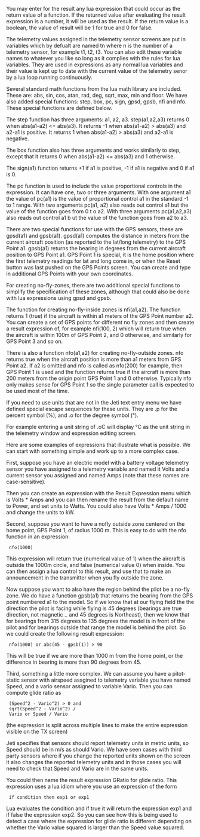You may enter for the result any lua expression that could occur as the return
	    value of a function. If the returned value after evaluating the
	    result expression is a number, it will be used as the result. If the
	    return value is a boolean, the value of result will be 1 for true and 0 for
	    false.

The telemetry values assigned in the telemetry sensor screens are put in
	    variables which by defualt are named tn where n is the number of a
	    telemetry sensor, for example t1, t2, t3. You can also edit these
	    variable names to whatever you like so long as it complies with the
	    rules for lua variables. They are used in expressions as any normal
	    lua variables and their value is kept up to date with the current
	    value of the telemetry senor by a lua loop running continuously.

Several standard math functions from the lua math library are included. These
	    are: abs, sin, cos, atan, rad, deg, sqrt, max, min and floor. We
	    have also added special functions: step, box, pc, sign, gpsd, gpsb,
	    nfi and nfo. These special functions are defined below.

The step function has three arguments: a1, a2, a3. step(a1,a2,a3)
	    returns 0 when abs(a1-a2) <= abs(a3). It returns -1 when abs(a1-a2) >
	    abs(a3) and a2-a1 is positive. It returns 1 when abs(a1-a2) > abs(a3)
	    and a2-a1 is negative.

The box function also has three arguments and works similarly to step,
	    except that it returns 0 when abs(a1-a2) <= abs(a3) and 1 otherwise.

The sign(a1) function returns +1 if a1 is positive, -1 if a1 is negative and 0 if a1 is 0.

The pc function is used to include the value proportional controls in the
    	    expression.  It can have one, two or three arguments. With one
    	    argument a1 the value of pc(a1) is the value of proportional control
    	    a1 in the standard -1 to 1 range. With two arguments pc(a1, a2) also
    	    reads out control a1 but the value of the function goes from 0 t o
    	    a2. With three arguments pc(a1,a2,a3) also reads out control a1 b ut
    	    the value of the function goes from a2 to a3.

There are two special functions for use with the GPS sensors, these are gpsd(a1)
            and gpsb(a1).  gpsd(a1) computes the distance in meters from the
            current aircraft position (as reported to the lat/long telemetry) to
            the GPS Point a1. gpsb(a1) returns the bearing in degrees from the
            current aircraft position to GPS Point a1. GPS Point 1 is special,
            it is the home position where the first telemetry readings for lat
            and long come in, or when the Reset button was last pushed on the
            GPS Points screen. You can create and type in additional GPS Points
            with your own coordinates.
	    
For creating no-fly-zones, there are two additional special functions to
    	    simplify the specification of these zones, although that could also
    	    be done with lua expressions using gpsd and gpsb.

The function for creating no-fly-inside zones is nfi(a1,a2). The function
    	    returns 1 (true) if the aircraft is within a1 meters of the GPS
    	    Point number a2. You can create a set of GPS points for different no
    	    fly zones and then create a result expression of, for example
    	    nfi(100, 2) which will return true when the aircraft is within 100m
    	    of GPS Point 2, and 0 otherwise, and similarly for GPS Point 3 and
    	    so on.

There is also a function nfo(a1,a2) for creating no-fly-outside zones. nfo
    	    returns true when the aircraft position is more than a1 meters from
    	    GPS Point a2. If a2 is omitted and nfo is called as nfo(200) for
    	    example, then GPS Point 1 is used and the function returns true if
    	    the aircraft is more than 200 meters from the origin point GPS Point
    	    1 and 0 otherwise. Typically nfo only makes sense for GPS Point 1 so
    	    the single parameter call is expected to be used most of the time.
	    
If you need to use units that are not in the Jeti text entry menu we have
       	    defined special escape sequences for these units. They are .p for
       	    the percent symbol (%), and .o for the degree symbol (°).

For example entering a unit string of .oC will display °C as the unit string in
       	    the telemetry window and expression editing screen.

Here are some examples of expressions that illustrate what is possible. We can
     start with something simple and work up to a more complex case.

First, suppose you have an electric model with a battery voltage telemetry
       sensor you have assigned to a telemetry variable and named it Volts and a current sensor
       you assigned and named Amps (note that these names are case-sensitive).

Then you can create an expression with the Result Expression menu which is Volts
     * Amps and you can then rename the result from the default name to Power, and
     set units to Watts. You could also have Volts * Amps / 1000 and change the units
     to kW.

Second, suppose you want to have a nofly outside zone centered on the home
	point, GPS Point 1, of radius 1000 m. This is easy to do with the nfo function in
	an expression:

     nfo(1000)

This expression will return true (numerical value of 1) when the aircraft is
     outside the 1000m circle, and false (numerical value 0) when inside. You can
     then assign a lua control to this result, and use that to make an announcement
     in the transmitter when you fly outside the zone.

Now suppose you want to also have the region behind the pilot be a no-fly
    zone. We do have a function gpsb(a1) that returns the bearing from the GPS point numbered a1
    to the model. So if we know that at our flying field the the direction the
    pilot is facing while flying is 45 degrees (bearings are true direction, not magnetic
    .. and 45 degrees is Northeast), then we know that for bearings from 315
    degrees to 135 degrees the model is in front of the pilot and for bearings
    outside that range the model is behind the pilot. So we could create the
    following result expression:

     nfo(1000) or abs(45 - gpsb(1)) > 90

This will be true if we are more than 1000 m from the home point, or the
     difference in bearing is more than 90 degrees from 45. 

Third, something a little more complex. We can assume you have a pitot-static
	sensor with airspeed assgined to telemetry variable you have named Speed, and a vario sensor
	assigned to variable Vario. Then you can compute glide ratio as

     (Speed^2 - Vario^2) > 0 and
     sqrt(Speed^2 - Vario^2) /
     Vario or Speed / Vario

(the expression is split across multiple lines to make the entire expression
visible on the TX screen)

Jeti specifies that sensors should report telemetry units in metric units, so
     Speed should be in m/s as should Vario. We have seen cases with third party
     sensors where if you change the reported units shown on the screen it also
     changes the reported telemetry units and in those cases you will need to check
     that Speed and Vario are in the same units.

You could then name the result expression GRatio for glide ratio. This
    expression uses a lua idiom where you use an expression of the form

     if condition then exp1 or exp1

Lua evaluates the condition and if true it will return the expression exp1 and if
    false the expression exp2. So you can see how this is being used to detect a case
    where the expression for glide ratio is different depending on whether the Vario
    value squared is larger than the Speed value squared.